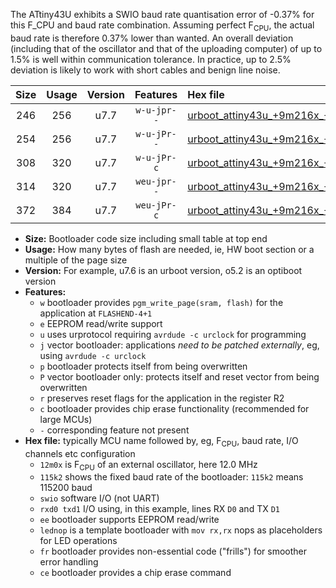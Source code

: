 The ATtiny43U exhibits a SWIO baud rate quantisation error of -0.37% for this F_CPU and baud rate combination. Assuming perfect F<sub>CPU</sub>, the actual baud rate is therefore 0.37% lower than wanted. An overall deviation (including that of the oscillator and that of the uploading computer) of up to 1.5% is well within communication tolerance. In practice, up to 2.5% deviation is likely to work with short cables and benign line noise.

|Size|Usage|Version|Features|Hex file|
|:-:|:-:|:-:|:-:|:--|
|246|256|u7.7|`w-u-jpr--`|[urboot_attiny43u_+9m216x_+125k0_swio_rxb0_txb1_lednop.hex](https://raw.githubusercontent.com/stefanrueger/urboot.hex/main/mcus/attiny43u/external_oscillator/fcpu_+9m216x/br_+125k0/urboot_attiny43u_+9m216x_+125k0_swio_rxb0_txb1_lednop.hex)|
|254|256|u7.7|`w-u-jPr--`|[urboot_attiny43u_+9m216x_+125k0_swio_rxb0_txb1.hex](https://raw.githubusercontent.com/stefanrueger/urboot.hex/main/mcus/attiny43u/external_oscillator/fcpu_+9m216x/br_+125k0/urboot_attiny43u_+9m216x_+125k0_swio_rxb0_txb1.hex)|
|308|320|u7.7|`w-u-jPr-c`|[urboot_attiny43u_+9m216x_+125k0_swio_rxb0_txb1_lednop_fr_ce.hex](https://raw.githubusercontent.com/stefanrueger/urboot.hex/main/mcus/attiny43u/external_oscillator/fcpu_+9m216x/br_+125k0/urboot_attiny43u_+9m216x_+125k0_swio_rxb0_txb1_lednop_fr_ce.hex)|
|314|320|u7.7|`weu-jpr--`|[urboot_attiny43u_+9m216x_+125k0_swio_rxb0_txb1_ee_lednop.hex](https://raw.githubusercontent.com/stefanrueger/urboot.hex/main/mcus/attiny43u/external_oscillator/fcpu_+9m216x/br_+125k0/urboot_attiny43u_+9m216x_+125k0_swio_rxb0_txb1_ee_lednop.hex)|
|372|384|u7.7|`weu-jPr-c`|[urboot_attiny43u_+9m216x_+125k0_swio_rxb0_txb1_ee_lednop_fr_ce.hex](https://raw.githubusercontent.com/stefanrueger/urboot.hex/main/mcus/attiny43u/external_oscillator/fcpu_+9m216x/br_+125k0/urboot_attiny43u_+9m216x_+125k0_swio_rxb0_txb1_ee_lednop_fr_ce.hex)|

- **Size:** Bootloader code size including small table at top end
- **Usage:** How many bytes of flash are needed, ie, HW boot section or a multiple of the page size
- **Version:** For example, u7.6 is an urboot version, o5.2 is an optiboot version
- **Features:**
  + `w` bootloader provides `pgm_write_page(sram, flash)` for the application at `FLASHEND-4+1`
  + `e` EEPROM read/write support
  + `u` uses urprotocol requiring `avrdude -c urclock` for programming
  + `j` vector bootloader: applications *need to be patched externally*, eg, using `avrdude -c urclock`
  + `p` bootloader protects itself from being overwritten
  + `P` vector bootloader only: protects itself and reset vector from being overwritten
  + `r` preserves reset flags for the application in the register R2
  + `c` bootloader provides chip erase functionality (recommended for large MCUs)
  + `-` corresponding feature not present
- **Hex file:** typically MCU name followed by, eg, F<sub>CPU</sub>, baud rate, I/O channels etc configuration
  + `12m0x` is F<sub>CPU</sub> of an external oscillator, here 12.0 MHz
  + `115k2` shows the fixed baud rate of the bootloader: `115k2` means 115200 baud
  + `swio` software I/O (not UART)
  + `rxd0 txd1` I/O using, in this example, lines RX `D0` and TX `D1`
  + `ee` bootloader supports EEPROM read/write
  + `lednop` is a template bootloader with `mov rx,rx` nops as placeholders for LED operations
  + `fr` bootloader provides non-essential code ("frills") for smoother error handling
  + `ce` bootloader provides a chip erase command
